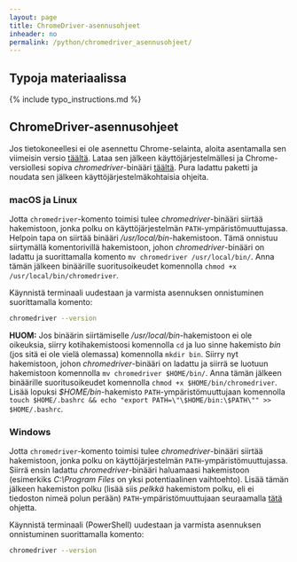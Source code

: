 ```yaml
---
layout: page
title: ChromeDriver-asennusohjeet
inheader: no
permalink: /python/chromedriver_asennusohjeet/
---
```


## Typoja materiaalissa

{% include typo_instructions.md %}

## ChromeDriver-asennusohjeet

Jos tietokoneellesi ei ole asennettu Chrome-selainta, aloita asentamalla sen viimeisin versio [täältä](https://www.google.com/chrome/). Lataa sen jälkeen käyttöjärjestelmällesi ja Chrome-versiollesi sopiva _chromedriver_-binääri [täältä](https://chromedriver.chromium.org/downloads). Pura ladattu paketti ja noudata sen jälkeen käyttöjärjestelmäkohtaisia ohjeita.

### macOS ja Linux

Jotta `chromedriver`-komento toimisi tulee _chromedriver_-binääri siirtää hakemistoon, jonka polku on käyttöjärjestelmän `PATH`-ympäristömuuttujassa. Helpoin tapa on siirtää binääri _/usr/local/bin_-hakemistoon. Tämä onnistuu siirtymällä komentorivillä hakemistoon, johon _chromedriver_-binääri on ladattu ja suorittamalla komento `mv chromedriver /usr/local/bin/`. Anna tämän jälkeen binäärille suoritusoikeudet komennolla `chmod +x /usr/local/bin/chromedriver`.

Käynnistä terminaali uudestaan ja varmista asennuksen onnistuminen suorittamalla komento:

```bash
chromedriver --version
```

**HUOM:** Jos binäärin siirtämiselle _/usr/local/bin_-hakemistoon ei ole oikeuksia, siirry kotihakemistoosi komennolla `cd` ja luo sinne hakemisto _bin_ (jos sitä ei ole vielä olemassa) komennolla `mkdir bin`. Siirry nyt hakemistoon, johon _chromedriver_-binääri on ladattu ja siirrä se luotuun hakemistoon komennolla `mv chromedriver $HOME/bin/`. Anna tämän jälkeen binäärille suoritusoikeudet komennolla `chmod +x $HOME/bin/chromedriver`. Lisää lopuksi _\$HOME/bin_-hakemisto `PATH`-ympäristömuuttujaan komennolla `touch $HOME/.bashrc && echo "export PATH=\"\$HOME/bin:\$PATH\"" >> $HOME/.bashrc`.

### Windows

Jotta `chromedriver`-komento toimisi tulee _chromedriver_-binääri siirtää hakemistoon, jonka polku on käyttöjärjestelmän `PATH`-ympäristömuuttujassa. Siirrä ensin ladattu _chromedriver_-binääri haluamaasi hakemistoon (esimerkiks _C:\Program Files_ on yksi potentiaalinen vaihtoehto). Lisää tämän jälkeen hakemiston polku (lisää siis _pelkkä_ hakemistom polku, eli ei tiedoston nimeä polun perään) `PATH`-ympäristömuuttujaan seuraamalla [tätä](https://www.architectryan.com/2018/03/17/add-to-the-path-on-windows-10/) ohjetta.

Käynnistä terminaali (PowerShell) uudestaan ja varmista asennuksen onnistuminen suorittamalla komento:

```bash
chromedriver --version
```
